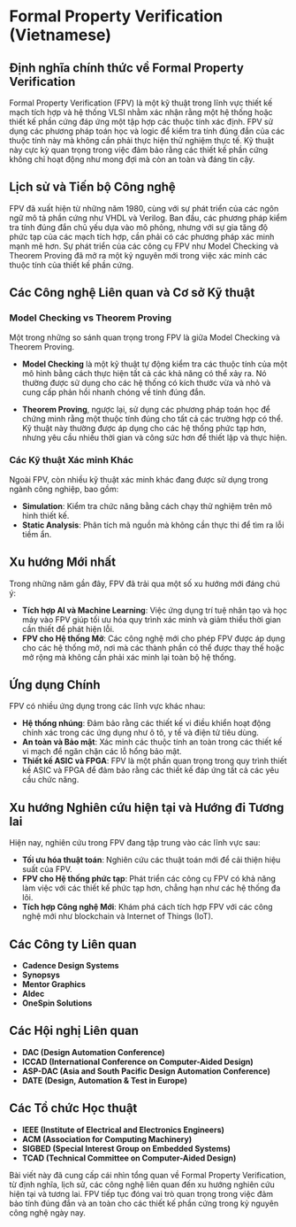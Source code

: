 # Formal Property Verification (Vietnamese)

## Định nghĩa chính thức về Formal Property Verification

Formal Property Verification (FPV) là một kỹ thuật trong lĩnh vực thiết kế mạch tích hợp và hệ thống VLSI nhằm xác nhận rằng một hệ thống hoặc thiết kế phần cứng đáp ứng một tập hợp các thuộc tính xác định. FPV sử dụng các phương pháp toán học và logic để kiểm tra tính đúng đắn của các thuộc tính này mà không cần phải thực hiện thử nghiệm thực tế. Kỹ thuật này cực kỳ quan trọng trong việc đảm bảo rằng các thiết kế phần cứng không chỉ hoạt động như mong đợi mà còn an toàn và đáng tin cậy.

## Lịch sử và Tiến bộ Công nghệ

FPV đã xuất hiện từ những năm 1980, cùng với sự phát triển của các ngôn ngữ mô tả phần cứng như VHDL và Verilog. Ban đầu, các phương pháp kiểm tra tính đúng đắn chủ yếu dựa vào mô phỏng, nhưng với sự gia tăng độ phức tạp của các mạch tích hợp, cần phải có các phương pháp xác minh mạnh mẽ hơn. Sự phát triển của các công cụ FPV như Model Checking và Theorem Proving đã mở ra một kỷ nguyên mới trong việc xác minh các thuộc tính của thiết kế phần cứng.

## Các Công nghệ Liên quan và Cơ sở Kỹ thuật

### Model Checking vs Theorem Proving

Một trong những so sánh quan trọng trong FPV là giữa Model Checking và Theorem Proving. 

- **Model Checking** là một kỹ thuật tự động kiểm tra các thuộc tính của một mô hình bằng cách thực hiện tất cả các khả năng có thể xảy ra. Nó thường được sử dụng cho các hệ thống có kích thước vừa và nhỏ và cung cấp phản hồi nhanh chóng về tính đúng đắn.

- **Theorem Proving**, ngược lại, sử dụng các phương pháp toán học để chứng minh rằng một thuộc tính đúng cho tất cả các trường hợp có thể. Kỹ thuật này thường được áp dụng cho các hệ thống phức tạp hơn, nhưng yêu cầu nhiều thời gian và công sức hơn để thiết lập và thực hiện.

### Các Kỹ thuật Xác minh Khác

Ngoài FPV, còn nhiều kỹ thuật xác minh khác đang được sử dụng trong ngành công nghiệp, bao gồm:

- **Simulation**: Kiểm tra chức năng bằng cách chạy thử nghiệm trên mô hình thiết kế.
- **Static Analysis**: Phân tích mã nguồn mà không cần thực thi để tìm ra lỗi tiềm ẩn.

## Xu hướng Mới nhất

Trong những năm gần đây, FPV đã trải qua một số xu hướng mới đáng chú ý:

- **Tích hợp AI và Machine Learning**: Việc ứng dụng trí tuệ nhân tạo và học máy vào FPV giúp tối ưu hóa quy trình xác minh và giảm thiểu thời gian cần thiết để phát hiện lỗi.
- **FPV cho Hệ thống Mở**: Các công nghệ mới cho phép FPV được áp dụng cho các hệ thống mở, nơi mà các thành phần có thể được thay thế hoặc mở rộng mà không cần phải xác minh lại toàn bộ hệ thống.

## Ứng dụng Chính

FPV có nhiều ứng dụng trong các lĩnh vực khác nhau:

- **Hệ thống nhúng**: Đảm bảo rằng các thiết kế vi điều khiển hoạt động chính xác trong các ứng dụng như ô tô, y tế và điện tử tiêu dùng.
- **An toàn và Bảo mật**: Xác minh các thuộc tính an toàn trong các thiết kế vi mạch để ngăn chặn các lỗ hổng bảo mật.
- **Thiết kế ASIC và FPGA**: FPV là một phần quan trọng trong quy trình thiết kế ASIC và FPGA để đảm bảo rằng các thiết kế đáp ứng tất cả các yêu cầu chức năng.

## Xu hướng Nghiên cứu hiện tại và Hướng đi Tương lai

Hiện nay, nghiên cứu trong FPV đang tập trung vào các lĩnh vực sau:

- **Tối ưu hóa thuật toán**: Nghiên cứu các thuật toán mới để cải thiện hiệu suất của FPV.
- **FPV cho Hệ thống phức tạp**: Phát triển các công cụ FPV có khả năng làm việc với các thiết kế phức tạp hơn, chẳng hạn như các hệ thống đa lõi.
- **Tích hợp Công nghệ Mới**: Khám phá cách tích hợp FPV với các công nghệ mới như blockchain và Internet of Things (IoT).

## Các Công ty Liên quan

- **Cadence Design Systems**
- **Synopsys**
- **Mentor Graphics**
- **Aldec**
- **OneSpin Solutions**

## Các Hội nghị Liên quan

- **DAC (Design Automation Conference)**
- **ICCAD (International Conference on Computer-Aided Design)**
- **ASP-DAC (Asia and South Pacific Design Automation Conference)**
- **DATE (Design, Automation & Test in Europe)**

## Các Tổ chức Học thuật

- **IEEE (Institute of Electrical and Electronics Engineers)**
- **ACM (Association for Computing Machinery)**
- **SIGBED (Special Interest Group on Embedded Systems)**
- **TCAD (Technical Committee on Computer-Aided Design)**

Bài viết này đã cung cấp cái nhìn tổng quan về Formal Property Verification, từ định nghĩa, lịch sử, các công nghệ liên quan đến xu hướng nghiên cứu hiện tại và tương lai. FPV tiếp tục đóng vai trò quan trọng trong việc đảm bảo tính đúng đắn và an toàn cho các thiết kế phần cứng trong kỷ nguyên công nghệ ngày nay.